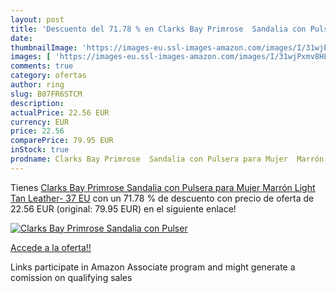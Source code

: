```yaml
---
layout: post
title: 'Descuento del 71.78 % en Clarks Bay Primrose  Sandalia con Pulser'
date: 
thumbnailImage: 'https://images-eu.ssl-images-amazon.com/images/I/31wjPxmv8HL._SL200_.jpg'
images: [ 'https://images-eu.ssl-images-amazon.com/images/I/31wjPxmv8HL._SL200_.jpg' ]
comments: true
category: ofertas
author: ring
slug: B07FR6STCM
description:
actualPrice: 22.56 EUR
currency: EUR
price: 22.56
comparePrice: 79.95 EUR
inStock: true
prodname: Clarks Bay Primrose  Sandalia con Pulsera para Mujer  Marrón  Light Tan Leather-   37 EU
---
```


Tienes [Clarks Bay Primrose  Sandalia con Pulsera para Mujer  Marrón  Light Tan Leather-   37 EU](https://www.amazon.es/dp/B07FR6STCM/?tag=tolees-21) con un 71.78 % de descuento con precio de oferta de 22.56 EUR (original: 79.95 EUR) en el siguiente enlace!

[![Clarks Bay Primrose  Sandalia con Pulser](https://images-eu.ssl-images-amazon.com/images/I/31wjPxmv8HL._SL200_.jpg)](https://www.amazon.es/dp/B07FR6STCM/?tag=tolees-21)

[Accede a la oferta!!](https://www.amazon.es/dp/B07FR6STCM/?tag=tolees-21)

Links participate in Amazon Associate program and might generate a comission on qualifying sales


